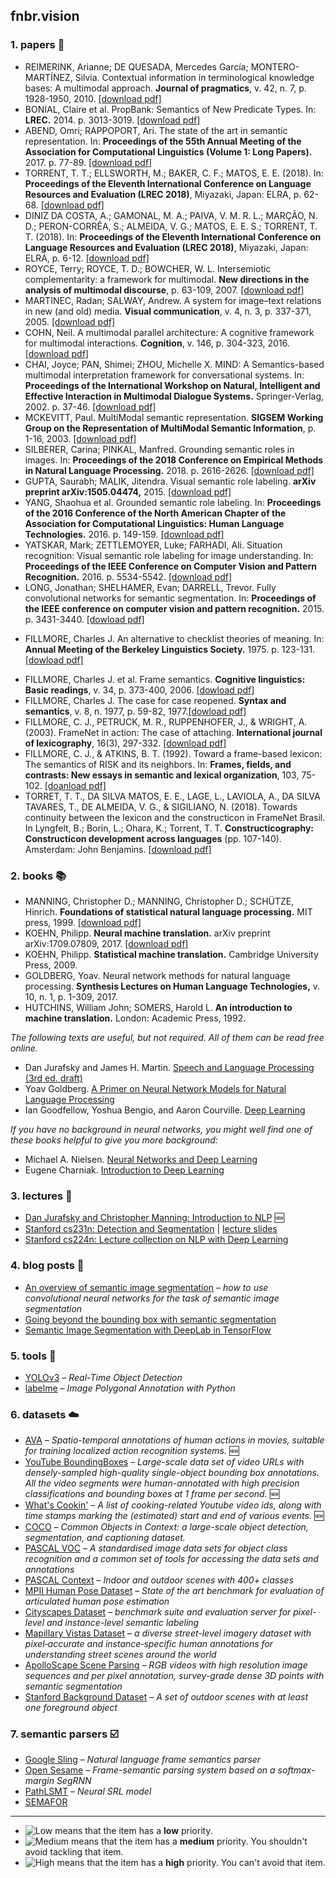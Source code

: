 ## fnbr.vision

### 1. papers :page_facing_up:

* REIMERINK, Arianne; DE QUESADA, Mercedes García; MONTERO-MARTÍNEZ, Silvia. Contextual information in terminological knowledge bases: A multimodal approach. **Journal of pragmatics**, v. 42, n. 7, p. 1928-1950, 2010. [[download pdf]](https://s3.amazonaws.com/academia.edu.documents/48477241/Contextual_information_in_terminological20160831-25332-9lzmdl.pdf?response-content-disposition=inline%3B%20filename%3DContextual_information_in_terminological.pdf&X-Amz-Algorithm=AWS4-HMAC-SHA256&X-Amz-Credential=AKIAIWOWYYGZ2Y53UL3A%2F20191105%2Fus-east-1%2Fs3%2Faws4_request&X-Amz-Date=20191105T125216Z&X-Amz-Expires=3600&X-Amz-SignedHeaders=host&X-Amz-Signature=0b5f4913427d7adc1b20cadf71cdd079505f5cbfd0c4f45be92b3240a62b860b)
* BONIAL, Claire et al. PropBank: Semantics of New Predicate Types. In: **LREC.** 2014. p. 3013-3019. [[download pdf]](https://pdfs.semanticscholar.org/0f18/060a4c86a3fd81c4c01cc3de55b902dec08d.pdf)
* ABEND, Omri; RAPPOPORT, Ari. The state of the art in semantic representation. In: **Proceedings of the 55th Annual Meeting of the Association for Computational Linguistics (Volume 1: Long Papers).** 2017. p. 77-89. [[download pdf]](https://www.aclweb.org/anthology/P17-1008)
* TORRENT, T. T.; ELLSWORTH, M.; BAKER, C. F.; MATOS, E. E. (2018). In: **Proceedings of the Eleventh International Conference on Language Resources and Evaluation (LREC 2018)**, Miyazaki, Japan: ELRA, p. 62-68. [[download pdf]](http://lrec-conf.org/workshops/lrec2018/W5/pdf/12_W5.pdf)
* DINIZ DA COSTA, A.; GAMONAL, M. A.; PAIVA, V. M. R. L.; MARÇÃO, N. D.; PERON-CORRÊA, S.; ALMEIDA, V. G.; MATOS, E. E. S.; TORRENT, T. T. (2018). In: **Proceedings of the Eleventh International Conference on Language Resources and Evaluation (LREC 2018)**, Miyazaki, Japan: ELRA, p. 6-12. [[download pdf]](http://lrec-conf.org/workshops/lrec2018/W5/pdf/4_W5.pdf)
* ROYCE, Terry; ROYCE, T. D.; BOWCHER, W. L. Intersemiotic complementarity: a framework for multimodal. **New directions in the analysis of multimodal discourse**, p. 63-109, 2007. [[download pdf]](https://s3.amazonaws.com/academia.edu.documents/32865031/Chap_02_Royce_-_Erlbaum.pdf?AWSAccessKeyId=AKIAIWOWYYGZ2Y53UL3A&Expires=1559668579&Signature=mkcmdOBsxWK1tnIxgdwLmONLM48%3D&response-content-disposition=inline%3B%20filename%3DIntersemiotic_Complementarity_A_Framewor.pdf)
* MARTINEC, Radan; SALWAY, Andrew. A system for image–text relations in new (and old) media. **Visual communication**, v. 4, n. 3, p. 337-371, 2005. [[download pdf]](https://journals.sagepub.com/doi/pdf/10.1177/1470357205055928)
* COHN, Neil. A multimodal parallel architecture: A cognitive framework for multimodal interactions. **Cognition**, v. 146, p. 304-323, 2016. [[download pdf]](https://doi.org/10.1016/j.cognition.2015.10.007)
* CHAI, Joyce; PAN, Shimei; ZHOU, Michelle X. MIND: A Semantics-based multimodal interpretation framework for conversational systems. In: **Proceedings of the International Workshop on Natural, Intelligent and Effective Interaction in Multimodal Dialogue Systems.** Springer-Verlag, 2002. p. 37-46. [[download pdf]](https://www.researchgate.net/profile/Malek_Boualem/publication/243962636_Implementing_and_evaluating_a_multimodal_and_multilingual_tourist_guide/links/557c110f08aeea18b7766620/Implementing-and-evaluating-a-multimodal-and-multilingual-tourist-guide.pdf#page=49)
* MCKEVITT, Paul. MultiModal semantic representation. **SIGSEM Working Group on the Representation of MultiModal Semantic Information**, p. 1-16, 2003. [[download pdf]](http://uir.ulster.ac.uk/21402/1/msr.pdf)
* SILBERER, Carina; PINKAL, Manfred. Grounding semantic roles in images. In: **Proceedings of the 2018 Conference on Empirical Methods in Natural Language Processing.** 2018. p. 2616-2626. [[download pdf]](https://www.aclweb.org/anthology/D18-1282)
* GUPTA, Saurabh; MALIK, Jitendra. Visual semantic role labeling. **arXiv preprint arXiv:1505.04474,** 2015. [[download pdf]](https://arxiv.org/pdf/1505.04474.pdf)
* YANG, Shaohua et al. Grounded semantic role labeling. In: **Proceedings of the 2016 Conference of the North American Chapter of the Association for Computational Linguistics: Human Language Technologies.** 2016. p. 149-159. [[download pdf]](https://www.aclweb.org/anthology/N16-1019)
* YATSKAR, Mark; ZETTLEMOYER, Luke; FARHADI, Ali. Situation recognition: Visual semantic role labeling for image understanding. In: **Proceedings of the IEEE Conference on Computer Vision and Pattern Recognition.** 2016. p. 5534-5542. [[download pdf]](https://www.cv-foundation.org/openaccess/content_cvpr_2016/papers/Yatskar_Situation_Recognition_Visual_CVPR_2016_paper.pdf)
* LONG, Jonathan; SHELHAMER, Evan; DARRELL, Trevor. Fully convolutional networks for semantic segmentation. In: **Proceedings of the IEEE conference on computer vision and pattern recognition.** 2015. p. 3431-3440. [[dowload pdf]](https://arxiv.org/pdf/1605.06211.pdf)
- FILLMORE, Charles J. An alternative to checklist theories of meaning. In: **Annual Meeting of the Berkeley Linguistics Society.** 1975. p. 123-131. [[dowload pdf]](http://journals.linguisticsociety.org/proceedings/index.php/BLS/article/download/2315/2085)
* FILLMORE, Charles J. et al. Frame semantics. **Cognitive linguistics: Basic readings**, v. 34, p. 373-400, 2006. [[dowload pdf]](https://s3.amazonaws.com/academia.edu.documents/56930879/Cognitive_Linguistics__Basic_Readings.pdf?AWSAccessKeyId=AKIAIWOWYYGZ2Y53UL3A&Expires=1556653987&Signature=cqR7QalZlj%2BdnCRz%2FKVECRys2TE%3D&response-content-disposition=inline%3B%20filename%3DCognitive_Linguistics_Basic_Readings.pdf#page=381)
* FILLMORE, Charles J. The case for case reopened. **Syntax and semantics**, v. 8, n. 1977, p. 59-82, 1977.[[dowload pdf]](http://www.icsi.berkeley.edu/pubs/ai/casefor277.pdf)
* FILLMORE, C. J., PETRUCK, M. R., RUPPENHOFER, J., & WRIGHT, A. (2003). FrameNet in action: The case of attaching. **International journal of lexicography**, 16(3), 297-332. [[download pdf]](https://core.ac.uk/download/pdf/83654409.pdf)
* FILLMORE, C. J., & ATKINS, B. T. (1992). Toward a frame-based lexicon: The semantics of RISK and its neighbors. In: **Frames, fields, and contrasts: New essays in semantic and lexical organization**, 103, 75-102. [[doanload pdf]](www.icsi.berkeley.edu/pubs/ai/towarda92.pdf)
* TORRET, T. T., DA SILVA MATOS, E. E., LAGE, L., LAVIOLA, A., DA SILVA TAVARES, T., DE ALMEIDA, V. G., & SIGILIANO, N. (2018). Towards continuity between the lexicon and the constructicon in FrameNet Brasil. In Lyngfelt, B.; Borin, L.; Ohara, K.; Torrent, T. T. **Constructicography: Constructicon development across languages** (pp. 107-140). Amsterdam: John Benjamins. [[download pdf]](https://www.jbe-platform.com/content/books/9789027263865)


### 2. books :books:

* MANNING, Christopher D.; MANNING, Christopher D.; SCHÜTZE, Hinrich. **Foundations of statistical natural language processing.** MIT press, 1999. [[download pdf]](http://thuvien.thanglong.edu.vn:8081/dspace/bitstream/DHTL_123456789/4027/1/cs511-1.pdf)
* KOEHN, Philipp. **Neural machine translation.** arXiv preprint arXiv:1709.07809, 2017. [[download pdf]](https://arxiv.org/pdf/1709.07809.pdf)
* KOEHN, Philipp. **Statistical machine translation.** Cambridge University Press, 2009.
* GOLDBERG, Yoav. Neural network methods for natural language processing. **Synthesis Lectures on Human Language Technologies,** v. 10, n. 1, p. 1-309, 2017.
* HUTCHINS, William John; SOMERS, Harold L. **An introduction to machine translation.** London: Academic Press, 1992.

*The following texts are useful, but not required. All of them can be read free online.*

* Dan Jurafsky and James H. Martin. [Speech and Language Processing (3rd ed. draft)](https://web.stanford.edu/~jurafsky/slp3/)
* Yoav Goldberg. [A Primer on Neural Network Models for Natural Language Processing](http://u.cs.biu.ac.il/~yogo/nnlp.pdf)
* Ian Goodfellow, Yoshua Bengio, and Aaron Courville. [Deep Learning](http://www.deeplearningbook.org)

*If you have no background in neural networks, you might well find one of these books helpful to give you more background:*

* Michael A. Nielsen. [Neural Networks and Deep Learning](http://neuralnetworksanddeeplearning.com)
* Eugene Charniak. [Introduction to Deep Learning](https://mitpress.mit.edu/books/introduction-deep-learning)

### 3. lectures :speech_balloon:

* [Dan Jurafsky and Christopher Manning: Introduction to NLP](https://www.youtube.com/playlist?list=PLQiyVNMpDLKnZYBTUOlSI9mi9wAErFtFm) :new:
* [Stanford cs231n: Detection and Segmentation](https://youtu.be/nDPWywWRIRo) | [lecture slides](http://cs231n.stanford.edu/slides/2017/cs231n_2017_lecture11.pdf)
* [Stanford cs224n: Lecture collection on NLP with Deep Learning](https://www.youtube.com/playlist?list=PL3FW7Lu3i5Jsnh1rnUwq_TcylNr7EkRe6)

### 4. blog posts :pushpin:

* [An overview of semantic image segmentation](https://www.jeremyjordan.me/semantic-segmentation/) *– how to use convolutional neural networks for the task of semantic image segmentation*
* [Going beyond the bounding box with semantic segmentation](https://thegradient.pub/semantic-segmentation/)
* [Semantic Image Segmentation with DeepLab in TensorFlow](https://ai.googleblog.com/2018/03/semantic-image-segmentation-with.html)

### 5. tools :hammer:

* [YOLOv3](https://pjreddie.com/darknet/yolo/) *– Real-Time Object Detection*
* [labelme](https://github.com/wkentaro/labelme) *– Image Polygonal Annotation with Python*

### 6. datasets :cloud:

* [AVA](https://research.google.com/ava/index.html) *– Spatio-temporal annotations of human actions in movies, suitable for training localized action recognition systems.* :new:
* [YouTube BoundingBoxes](https://research.google.com/youtube-bb/) *– Large-scale data set of video URLs with densely-sampled high-quality single-object bounding box annotations. All the video segments were human-annotated with high precision classifications and bounding boxes at 1 frame per second.* :new:
* [What's Cookin'](http://storage.googleapis.com/whats_cookin/whats_cookin.zip) *– A list of cooking-related Youtube video ids, along with time stamps marking the (estimated) start and end of various events.* :new:
* [COCO](http://cocodataset.org) *– Common Objects in Context: a large-scale object detection, segmentation, and captioning dataset.*
* [PASCAL VOC](http://host.robots.ox.ac.uk/pascal/VOC/) *– A standardised image data sets for object class recognition and a common set of tools for accessing the data sets and annotations*
* [PASCAL Context](https://www.cs.stanford.edu/~roozbeh/pascal-context/) *– Indoor and outdoor scenes with 400+ classes*
* [MPII Human Pose Dataset](http://human-pose.mpi-inf.mpg.de/) *– State of the art benchmark for evaluation of articulated human pose estimation*
* [Cityscapes Dataset](https://www.cityscapes-dataset.com) *– benchmark suite and evaluation server for pixel-level and instance-level semantic labeling*
* [Mapillary Vistas Dataset](https://www.mapillary.com/dataset/vistas) *– a diverse street-level imagery dataset with pixel‑accurate and instance‑specific human annotations for understanding street scenes around the world*
* [ApolloScape Scene Parsing](http://apolloscape.auto/scene.html) *– RGB videos with high resolution image sequences and per pixel annotation, survey-grade dense 3D points with semantic segmentation*
* [Stanford Background Dataset](http://dags.stanford.edu/projects/scenedataset.html) *– A set of outdoor scenes with at least one foreground object*

### 7. semantic parsers :ballot_box_with_check:

* [Google Sling](https://github.com/google/sling) *– Natural language frame semantics parser*
* [Open Sesame](https://github.com/swabhs/open-sesame) *– Frame-semantic parsing system based on a softmax-margin SegRNN*
* [PathLSMT](https://github.com/microth/PathLSTM) *– Neural SRL model*
* [SEMAFOR](http://www.cs.cmu.edu/~ark/SEMAFOR/)
_____

* ![Low][low] means that the item has a **low** priority.
* ![Medium][medium] means that the item has a **medium** priority. You shouldn't avoid tackling that item.
* ![High][high] means that the item has a **high** priority. You can't avoid that item.


[low]: https://viridiano.com/s/low.svg
[medium]: https://viridiano.com/s/medium.svg
[high]: https://viridiano.com/s/high.svg
